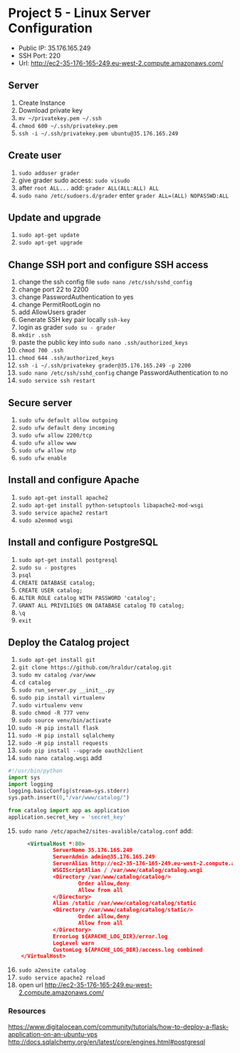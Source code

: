 # Project 5 - Linux Server Configuration

* Public IP: 35.176.165.249 
* SSH Port: 220
* Url: http://ec2-35-176-165-249.eu-west-2.compute.amazonaws.com/


## Server
1. Create Instance
2. Download private key
3. `mv ~/privatekey.pem ~/.ssh`
4. `chmod 600 ~/.ssh/privatekey.pem`
5. `ssh -i ~/.ssh/privatekey.pem ubuntu@35.176.165.249`


## Create user
1. `sudo adduser grader`
2. give grader sudo access:
	`sudo visudo` 
3. after `root ALL...` add:
	`grader ALL(ALL:ALL) ALL`
4. `sudo nano /etc/sudoers.d/grader`
	enter `grader ALL=(ALL) NOPASSWD:ALL`

## Update and upgrade
1. `sudo apt-get update`
2. `sudo apt-get upgrade`

## Change SSH port and configure SSH access
1. change the ssh config file
	`sudo nano /etc/ssh/sshd_config`
2. change port 22 to 2200
3. change PasswordAuthentication to yes
4. change PermitRootLogin no
5. add AllowUsers grader 
6. Generate SSH key pair locally
	`ssh-key`
7. login as grader
	`sudo su - grader`
8. `mkdir .ssh`
9. paste the public key into `sudo nano .ssh/authorized_keys`
10. `chmod 700 .ssh`
11. `chmod 644 .ssh/authorized_keys`
12. `ssh -i ~/.ssh/privatekey grader@35.176.165.249 -p 2200` 
13. `sudo nano /etc/ssh/sshd_config`
	change PasswordAuthentication to no
14. `sudo service ssh restart`

## Secure server
1. `sudo ufw default allow outgoing`
2. `sudo ufw default deny incoming`
3. `sudo ufw allow 2200/tcp`
4. `sudo ufw allow www`
5. `sudo ufw allow ntp`
6. `sudo ufw enable`

## Install and configure Apache
1. `sudo apt-get install apache2`
2. `sudo apt-get install python-setuptools libapache2-mod-wsgi`
3. `sudo service apache2 restart`
4. `sudo a2enmod wsgi`

## Install and configure PostgreSQL
1. `sudo apt-get install postgresql`
2. `sudo su - postgres`
3. `psql`
4. `CREATE DATABASE catalog;`
5. `CREATE USER catalog;`
6. `ALTER ROLE catalog WITH PASSWORD 'catalog';`
7. `GRANT ALL PRIVILIGES ON DATABASE catalog TO catalog;`
8. `\q`
9. `exit`

## Deploy the Catalog project
1. `sudo apt-get install git`
2. `git clone https://github.com/hraldur/catalog.git`
3. `sudo mv catalog /var/www`
4.	`cd catalog`
5. `sudo run_server.py __init__.py`
6. `sudo pip install virtualenv`
7. `sudo virtualenv venv`
8. `sudo chmod -R 777 venv`
9. `sudo source venv/bin/activate`
10. `sudo -H pip install flask`
11. `sudo -H pip install sqlalchemy`
12. `sudo -H pip install requests`
13. `sudo pip install --upgrade oauth2client`
14. `sudo nano catalog.wsgi`
	add 
  ```python
  #!/usr/bin/python
import sys
import logging
logging.basicConfig(stream=sys.stderr)
sys.path.insert(0,"/var/www/catalog/")

from catalog import app as application
application.secret_key = 'secret_key'
```
15. `sudo nano /etc/apache2/sites-avalible/catalog.conf`
	add: 
  ```xml
        <VirtualHost *:80>
                ServerName 35.176.165.249
                ServerAdmin admin@35.176.165.249
                ServerAlias http://ec2-35-176-165-249.eu-west-2.compute.amazona$
                WSGIScriptAlias / /var/www/catalog/catalog.wsgi
                <Directory /var/www/catalog/catalog/>
                        Order allow,deny
                        Allow from all
                </Directory>
                Alias /static /var/www/catalog/catalog/static
                <Directory /var/www/catalog/catalog/static/>
                        Order allow,deny
                        Allow from all
                </Directory>
                ErrorLog ${APACHE_LOG_DIR}/error.log
                LogLevel warn
                CustomLog ${APACHE_LOG_DIR}/access.log combined
      </VirtualHost>
```
16. `sudo a2ensite catalog`
18. `sudo service apache2 reload`
19. open url http://ec2-35-176-165-249.eu-west-2.compute.amazonaws.com/

### Resources
https://www.digitalocean.com/community/tutorials/how-to-deploy-a-flask-application-on-an-ubuntu-vps
http://docs.sqlalchemy.org/en/latest/core/engines.html#postgresql
